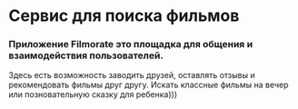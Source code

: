 # Сервис для поиска фильмов
### Приложение Filmorate это площадка для общения и взаимодействия пользователей. 
Здесь есть  возможность заводить друзей, оставлять отзывы и рекомендовать фильмы друг другу.
Искать классные фильмы на вечер или позновательную сказку для ребенка)))

